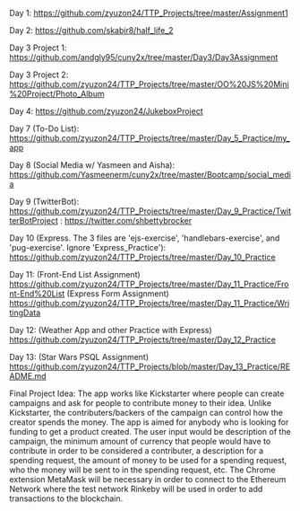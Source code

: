 Day 1: https://github.com/zyuzon24/TTP_Projects/tree/master/Assignment1

Day 2: https://github.com/skabir8/half_life_2

Day 3 Project 1: https://github.com/andgly95/cuny2x/tree/master/Day3/Day3Assignment

Day 3 Project 2: https://github.com/zyuzon24/TTP_Projects/tree/master/OO%20JS%20Mini%20Project/Photo_Album

Day 4: https://github.com/zyuzon24/JukeboxProject

Day 7 (To-Do List): https://github.com/zyuzon24/TTP_Projects/tree/master/Day_5_Practice/my_app

Day 8 (Social Media w/ Yasmeen and Aisha): https://github.com/Yasmeenerm/cuny2x/tree/master/Bootcamp/social_media

Day 9 (TwitterBot): https://github.com/zyuzon24/TTP_Projects/tree/master/Day_9_Practice/TwitterBotProject
                  : https://twitter.com/shbettybrocker

Day 10 (Express. The 3 files are 'ejs-exercise', 'handlebars-exercise', and 'pug-exercise'. Ignore 'Express_Practice'): https://github.com/zyuzon24/TTP_Projects/tree/master/Day_10_Practice

Day 11: (Front-End List Assignment) https://github.com/zyuzon24/TTP_Projects/tree/master/Day_11_Practice/Front-End%20List
        (Express Form Assignment) https://github.com/zyuzon24/TTP_Projects/tree/master/Day_11_Practice/WritingData

Day 12: (Weather App and other Practice with Express) https://github.com/zyuzon24/TTP_Projects/tree/master/Day_12_Practice

Day 13: (Star Wars PSQL Assignment) https://github.com/zyuzon24/TTP_Projects/blob/master/Day_13_Practice/README.md

Final Project Idea:
The app works like Kickstarter where people can create campaigns and ask for people to contribute money to their idea.
Unlike Kickstarter, the contributers/backers of the campaign can control how the creator spends the money.
The app is aimed for anybody who is looking for funding to get a product created.
The user input would be description of the campaign, the minimum amount of currency that people would have to contribute in order to be considered a contributer, a description for a spending request, the amount of money to be used for a spending request, who the money will be sent to in the spending request, etc.
The Chrome extension MetaMask will be necessary in order to connect to the Ethereum Network where the test network Rinkeby will be used in order to add transactions to the blockchain.
